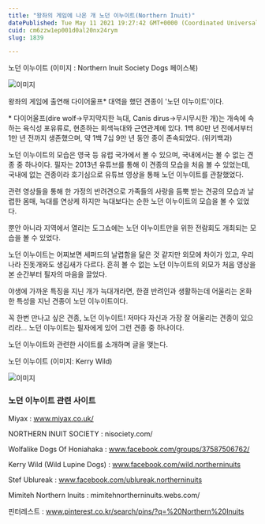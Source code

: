 ```yaml
---
title: "왕좌의 게임에 나온 개 노던 이누이트(Northern Inuit)"
datePublished: Tue May 11 2021 19:27:42 GMT+0000 (Coordinated Universal Time)
cuid: cm6zzw1ep001d0al20nx24rym
slug: 1839

---
```



노던 이누이트 (이미지 : Northern Inuit Society Dogs 페이스북)

![이미지](https://cdn.hashnode.com/res/hashnode/image/upload/v1739248897672/01d81441-b65b-4b53-8525-b928cb1489c8.jpeg)

왕좌의 게임에 출연해 다이어울프* 대역을 했던 견종이 '노던 이누이트'이다.

* 다이어울프(dire wolf→무지막지한 늑대, Canis dirus→무시무시한 개)는 개속에 속하는 육식성 포유류로, 현존하는 회색늑대와 근연관계에 있다. 1백 80만 년 전에서부터 1만 년 전까지 생존했으며, 약 1백 7십 9만 년 동안 종이 존속되었다. (위키백과)

노던 이누이트의 모습은 영국 등 유럽 국가에서 볼 수 있으며, 국내에서는 볼 수 없는 견종 중 하나이다. 필자는 2013년 유튜브를 통해 이 견종의 모습을 처음 볼 수 있었는데, 국내에 없는 견종이라 호기심으로 유튜브 영상을 통해 노던 이누이트를 관찰했었다.

관련 영상들을 통해 한 가정의 반려견으로 가족들의 사랑을 듬뿍 받는 견공의 모습과 날렵한 몸매, 늑대를 연상케 하지만 늑대보다는 순한 노던 이누이트의 모습을 볼 수 있었다.

뿐안 아니라 지역에서 열리는 도그쇼에는 노던 이누이트만을 위한 전람회도 개최되는 모습을 볼 수 있었다.

노던 이누이트는 어찌보면 세퍼드의 날렵함을 닮은 것 같지만 외모에 차이가 있고, 우리나라 진돗개와도 생김새가 다르다. 흔히 볼 수 없는 노던 이누이트의 외모가 처음 영상을 본 순간부터 필자의 마음을 끌었다.

야생에 가까운 특징을 지닌 개가 늑대개라면, 한결 반려인과 생활하는데 어울리는 온화한 특성을 지닌 견종이 노던 이누이트이다.

꼭 한번 만나고 싶은 견종, 노던 이누이트! 저마다 자신과 가장 잘 어울리는 견종이 있으리라... 노던 이누이트는 필자에게 있어 그런 견종 중 하나이다.

노던 이누이트와 관련한 사이트를 소개하며 글을 맺는다.

노던 이누이트 (이미지: Kerry Wild)

![이미지](https://cdn.hashnode.com/res/hashnode/image/upload/v1739248899890/7407a917-1a11-4f48-9a8f-ee058edbf533.jpeg)

### 노던 이누이트 관련 사이트

Miyax : www.miyax.co.uk/

NORTHERN INUIT SOCIETY : nisociety.com/

Wolfalike Dogs Of Honiahaka : www.facebook.com/groups/37587506762/

Kerry Wild (Wild Lupine Dogs) : www.facebook.com/wild.northerninuits

Stef Ublureak : www.facebook.com/ublureak.northerninuits

Mimiteh Northern Inuits : mimitehnortherninuits.webs.com/

핀터레스트 : www.pinterest.co.kr/search/pins/?q=%20Northern%20Inuits